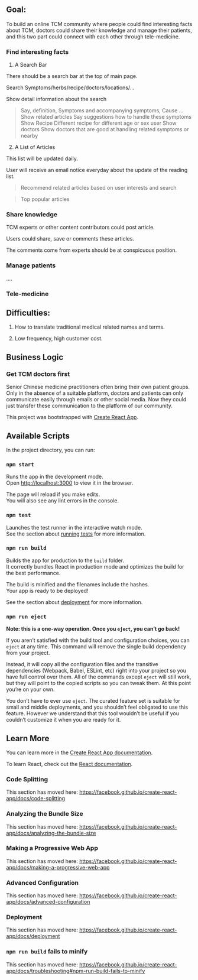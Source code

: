 ## Goal:

To build an online TCM community where people could find interesting facts about TCM, doctors could share their knowledge and manage their patients, and this two part could connect with each other through tele-medicine.

### Find interesting facts

1. A Search Bar

There should be a search bar at the top of main page.

Search Symptoms/herbs/recipe/doctors/locations/...

Show detail information about the search

> Say, definition, Symptoms and accompanying symptoms, Cause ...
> Show related articles
> Say suggestions how to handle these symptoms
> Show Recipe
> Different recipe for different age or sex user
> Show doctors
> Show doctors that are good at handling related symptoms or nearby

2. A List of Articles

This list will be updated daily.

User will receive an email notice everyday about the update of the reading list.

> Recommend related articles based on user interests and search

> Top popular articles

### Share knowledge

TCM experts or other content contributors could post article.

Users could share, save or comments these articles.

The comments come from experts should be at conspicuous position.

### Manage patients

....

### Tele-medicine

## Difficulties:

1. How to translate traditional medical related names and terms.

2. Low frequency, high customer cost.

## Business Logic

### Get TCM doctors first

Senior Chinese medicine practitioners often bring their own patient groups. Only in the absence of a suitable platform, doctors and patients can only communicate easily through emails or other social media. Now they could just transfer these communication to the platform of our community.

This project was bootstrapped with [Create React App](https://github.com/facebook/create-react-app).

## Available Scripts

In the project directory, you can run:

### `npm start`

Runs the app in the development mode.<br>
Open [http://localhost:3000](http://localhost:3000) to view it in the browser.

The page will reload if you make edits.<br>
You will also see any lint errors in the console.

### `npm test`

Launches the test runner in the interactive watch mode.<br>
See the section about [running tests](https://facebook.github.io/create-react-app/docs/running-tests) for more information.

### `npm run build`

Builds the app for production to the `build` folder.<br>
It correctly bundles React in production mode and optimizes the build for the best performance.

The build is minified and the filenames include the hashes.<br>
Your app is ready to be deployed!

See the section about [deployment](https://facebook.github.io/create-react-app/docs/deployment) for more information.

### `npm run eject`

**Note: this is a one-way operation. Once you `eject`, you can’t go back!**

If you aren’t satisfied with the build tool and configuration choices, you can `eject` at any time. This command will remove the single build dependency from your project.

Instead, it will copy all the configuration files and the transitive dependencies (Webpack, Babel, ESLint, etc) right into your project so you have full control over them. All of the commands except `eject` will still work, but they will point to the copied scripts so you can tweak them. At this point you’re on your own.

You don’t have to ever use `eject`. The curated feature set is suitable for small and middle deployments, and you shouldn’t feel obligated to use this feature. However we understand that this tool wouldn’t be useful if you couldn’t customize it when you are ready for it.

## Learn More

You can learn more in the [Create React App documentation](https://facebook.github.io/create-react-app/docs/getting-started).

To learn React, check out the [React documentation](https://reactjs.org/).

### Code Splitting

This section has moved here: https://facebook.github.io/create-react-app/docs/code-splitting

### Analyzing the Bundle Size

This section has moved here: https://facebook.github.io/create-react-app/docs/analyzing-the-bundle-size

### Making a Progressive Web App

This section has moved here: https://facebook.github.io/create-react-app/docs/making-a-progressive-web-app

### Advanced Configuration

This section has moved here: https://facebook.github.io/create-react-app/docs/advanced-configuration

### Deployment

This section has moved here: https://facebook.github.io/create-react-app/docs/deployment

### `npm run build` fails to minify

This section has moved here: https://facebook.github.io/create-react-app/docs/troubleshooting#npm-run-build-fails-to-minify
